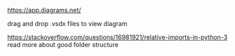 https://app.diagrams.net/

drag and drop .vsdx files to view diagram

https://stackoverflow.com/questions/16981921/relative-imports-in-python-3
  read more about good folder structure